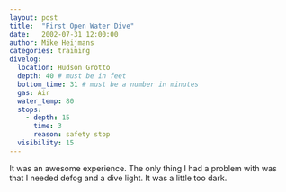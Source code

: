 ```yaml
---
layout: post
title:  "First Open Water Dive"
date:   2002-07-31 12:00:00
author: Mike Heijmans
categories: training
divelog:
  location: Hudson Grotto
  depth: 40 # must be in feet
  bottom_time: 31 # must be a number in minutes
  gas: Air
  water_temp: 80
  stops:
    - depth: 15
      time: 3
      reason: safety stop
  visibility: 15
---
```

It was an awesome experience. The only thing I had a problem with was that I needed defog and a dive light. It was a little too dark.